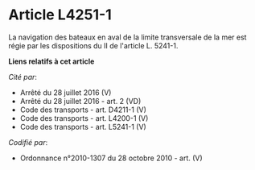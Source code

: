 # Article L4251-1

La navigation des bateaux en aval de la limite transversale de la mer est régie par les dispositions du II de l'article L.
5241-1.

**Liens relatifs à cet article**

_Cité par_:

  - Arrêté du 28 juillet 2016 (V)
  - Arrêté du 28 juillet 2016 - art. 2 (VD)
  - Code des transports - art. D4211-1 (V)
  - Code des transports - art. L4200-1 (V)
  - Code des transports - art. L5241-1 (V)

_Codifié par_:

  - Ordonnance n°2010-1307 du 28 octobre 2010 - art. (V)
